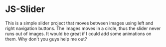 # JS-Slider

This is a simple slider project that moves between images using left and right navigation buttons. The images moves in a circle, thus the slider never runs out of images.
It would be great if I could add some animations on them. Why don't you guys help me out?
